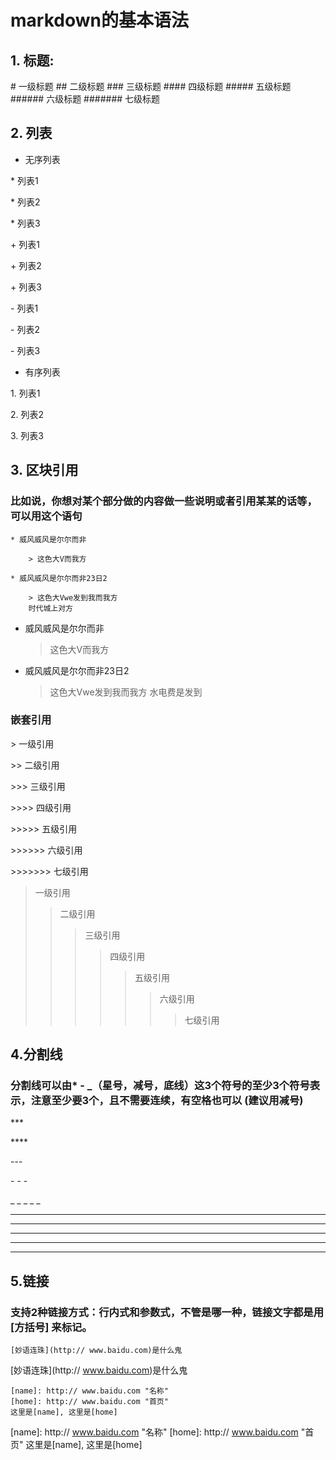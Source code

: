 # markdown的基本语法

## 1. 标题:

   \# 一级标题
   \## 二级标题
   \### 三级标题
   \#### 四级标题
   \##### 五级标题
   \###### 六级标题
   \####### 七级标题

## 2. 列表

* 无序列表

\* 列表1

\* 列表2

\* 列表3

\+ 列表1

\+ 列表2

\+ 列表3

\- 列表1

\- 列表2

\- 列表3

* 有序列表

1\. 列表1

2\. 列表2

3\. 列表3

## 3. 区块引用

### 比如说，你想对某个部分做的内容做一些说明或者引用某某的话等，可以用这个语句

    * 威风威风是尔尔而非

        > 这色大V而我方

    * 威风威风是尔尔而非23日2

        > 这色大Vwe发到我而我方
        时代城上对方

* 威风威风是尔尔而非
    > 这色大V而我方
* 威风威风是尔尔而非23日2
    > 这色大Vwe发到我而我方
    水电费是发到

### 嵌套引用

\> 一级引用

\>\> 二级引用

\>\>\> 三级引用

\>\>\>\> 四级引用

\>\>\>\>\> 五级引用

\>\>\>\>\>\> 六级引用

\>\>\>\>\>\>\> 七级引用

> 一级引用
>> 二级引用
>>> 三级引用
>>>> 四级引用
>>>>> 五级引用
>>>>>> 六级引用
>>>>>>> 七级引用

## 4.分割线

### 分割线可以由* - _（星号，减号，底线）这3个符号的至少3个符号表示，注意至少要3个，且不需要连续，有空格也可以 (建议用减号)

\*\*\*

\*\*\*\*

\-\-\-

\- \- \-

\_ \_ \_ \_ \_

***
- - -
********
- - - - - - - -
__ _ ____ __

## 5.链接

### 支持2种链接方式：行内式和参数式，不管是哪一种，链接文字都是用 [方括号] 来标记。

    [妙语连珠](http:// www.baidu.com)是什么鬼

[妙语连珠](http:// www.baidu.com)是什么鬼

    [name]: http:// www.baidu.com "名称"
    [home]: http:// www.baidu.com "首页"
    这里是[name], 这里是[home]

[name]: http:// www.baidu.com "名称"
    [home]: http:// www.baidu.com "首页"
    这里是[name], 这里是[home]












